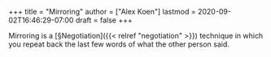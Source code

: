 +++
title = "Mirroring"
author = ["Alex Koen"]
lastmod = 2020-09-02T16:46:29-07:00
draft = false
+++

Mirroring is a [§Negotiation]({{< relref "negotiation" >}}) technique in which you repeat back the last few words of what the other person said.
